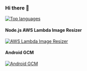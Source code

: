 ### Hi there 👋

[![Top languages](https://github-readme-stats.vercel.app/api/top-langs/?username=muhammadreda&hide=css&theme=one_dark_pro)](https://github.com/MuhammadReda)


#### Node.js AWS Lambda Image Resizer
[![AWS Lambda Image Resizer](https://github-readme-stats.vercel.app/api/pin/?username=MuhammadReda&repo=nodejs-aws-lambda-image-resizer&theme=github_dark&show_owner=false)](https://github.com/MuhammadReda/nodejs-aws-lambda-image-resizer)

#### Android GCM
[![Android GCM](https://github-readme-stats.vercel.app/api/pin/?username=MuhammadReda&repo=android-gcm&theme=github_dark&show_owner=false)](https://github.com/MuhammadReda/android-gcm)

<!--
**MuhammadReda/MuhammadReda** is a ✨ _special_ ✨ repository because its `README.md` (this file) appears on your GitHub profile.

Here are some ideas to get you started:

- 🔭 I’m currently working on ...
- 🌱 I’m currently learning ...
- 👯 I’m looking to collaborate on ...
- 🤔 I’m looking for help with ...
- 💬 Ask me about ...
- 📫 How to reach me: ...
- 😄 Pronouns: ...
- ⚡ Fun fact: ...
-->

